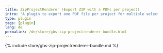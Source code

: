 ```yaml
---
title: ZipProjectRenderer (Export ZIP with a PDFs per project)
intro: "A plugin to export one PDF file per project for multiple selected projects."
type: plugin
tags: [plugin]
lang: de
permalink: /de/store/gbs-zip-projectrenderer-bundle.html
---
```


{% include store/gbs-zip-projectrenderer-bundle.md %}
